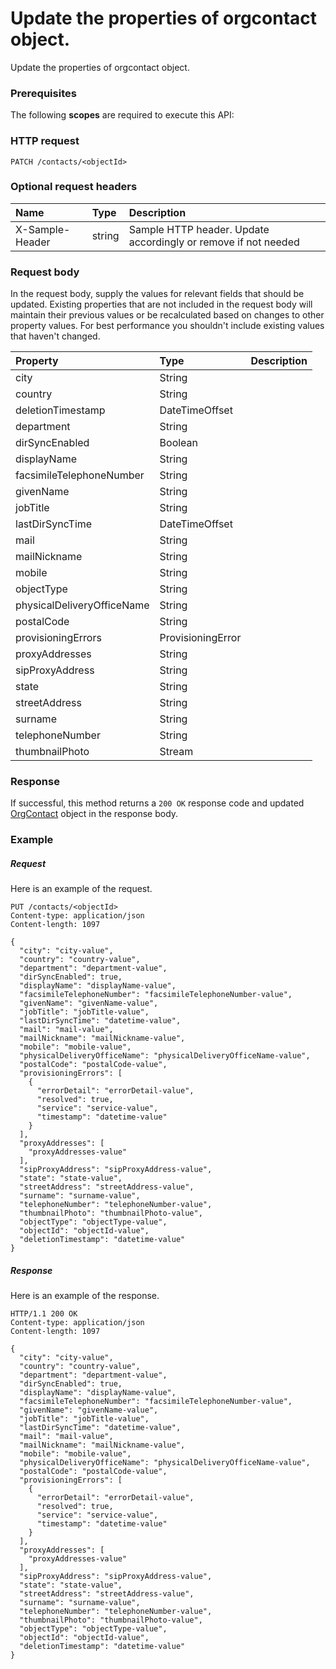 # Update the properties of orgcontact object.

Update the properties of orgcontact object.
### Prerequisites
The following **scopes** are required to execute this API: 
### HTTP request
<!-- { "blockType": "ignored" } -->
```http
PATCH /contacts/<objectId>
```
### Optional request headers
| Name       | Type | Description|
|:-----------|:------|:----------|
| X-Sample-Header  | string  | Sample HTTP header. Update accordingly or remove if not needed|

### Request body
In the request body, supply the values for relevant fields that should be updated. Existing properties that are not included in the request body will maintain their previous values or be recalculated based on changes to other property values. For best performance you shouldn't include existing values that haven't changed.

| Property	   | Type	|Description|
|:---------------|:--------|:----------|
|city|String||
|country|String||
|deletionTimestamp|DateTimeOffset||
|department|String||
|dirSyncEnabled|Boolean||
|displayName|String||
|facsimileTelephoneNumber|String||
|givenName|String||
|jobTitle|String||
|lastDirSyncTime|DateTimeOffset||
|mail|String||
|mailNickname|String||
|mobile|String||
|objectType|String||
|physicalDeliveryOfficeName|String||
|postalCode|String||
|provisioningErrors|ProvisioningError||
|proxyAddresses|String||
|sipProxyAddress|String||
|state|String||
|streetAddress|String||
|surname|String||
|telephoneNumber|String||
|thumbnailPhoto|Stream||

### Response
If successful, this method returns a `200 OK` response code and updated [OrgContact](../resources/orgcontact.md) object in the response body.
### Example
##### Request
Here is an example of the request.
<!-- {
  "blockType": "request",
  "name": "update_orgcontact"
}-->
```http
PUT /contacts/<objectId>
Content-type: application/json
Content-length: 1097

{
  "city": "city-value",
  "country": "country-value",
  "department": "department-value",
  "dirSyncEnabled": true,
  "displayName": "displayName-value",
  "facsimileTelephoneNumber": "facsimileTelephoneNumber-value",
  "givenName": "givenName-value",
  "jobTitle": "jobTitle-value",
  "lastDirSyncTime": "datetime-value",
  "mail": "mail-value",
  "mailNickname": "mailNickname-value",
  "mobile": "mobile-value",
  "physicalDeliveryOfficeName": "physicalDeliveryOfficeName-value",
  "postalCode": "postalCode-value",
  "provisioningErrors": [
    {
      "errorDetail": "errorDetail-value",
      "resolved": true,
      "service": "service-value",
      "timestamp": "datetime-value"
    }
  ],
  "proxyAddresses": [
    "proxyAddresses-value"
  ],
  "sipProxyAddress": "sipProxyAddress-value",
  "state": "state-value",
  "streetAddress": "streetAddress-value",
  "surname": "surname-value",
  "telephoneNumber": "telephoneNumber-value",
  "thumbnailPhoto": "thumbnailPhoto-value",
  "objectType": "objectType-value",
  "objectId": "objectId-value",
  "deletionTimestamp": "datetime-value"
}
```
##### Response
Here is an example of the response.
<!-- {
  "blockType": "response",
  "truncated": false,
  "@odata.type": "microsoft.graph.orgcontact"
} -->
```http
HTTP/1.1 200 OK
Content-type: application/json
Content-length: 1097

{
  "city": "city-value",
  "country": "country-value",
  "department": "department-value",
  "dirSyncEnabled": true,
  "displayName": "displayName-value",
  "facsimileTelephoneNumber": "facsimileTelephoneNumber-value",
  "givenName": "givenName-value",
  "jobTitle": "jobTitle-value",
  "lastDirSyncTime": "datetime-value",
  "mail": "mail-value",
  "mailNickname": "mailNickname-value",
  "mobile": "mobile-value",
  "physicalDeliveryOfficeName": "physicalDeliveryOfficeName-value",
  "postalCode": "postalCode-value",
  "provisioningErrors": [
    {
      "errorDetail": "errorDetail-value",
      "resolved": true,
      "service": "service-value",
      "timestamp": "datetime-value"
    }
  ],
  "proxyAddresses": [
    "proxyAddresses-value"
  ],
  "sipProxyAddress": "sipProxyAddress-value",
  "state": "state-value",
  "streetAddress": "streetAddress-value",
  "surname": "surname-value",
  "telephoneNumber": "telephoneNumber-value",
  "thumbnailPhoto": "thumbnailPhoto-value",
  "objectType": "objectType-value",
  "objectId": "objectId-value",
  "deletionTimestamp": "datetime-value"
}
```

<!-- uuid: b3fb02d0-cee9-4b0f-b1b3-3edce1ee23bb
2015-10-19 08:46:48 UTC -->
<!-- {
  "type": "#page.annotation",
  "description": "Update the properties of orgcontact object.",
  "keywords": "",
  "section": "documentation",
  "tocPath": ""
}-->